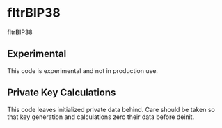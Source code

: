 # fltrBIP38
fltrBIP38

## Experimental
This code is experimental and not in production use.

## Private Key Calculations
This code leaves initialized private data behind. Care should be taken so that key generation and calculations zero their data before deinit. 
